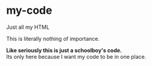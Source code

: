 # my-code

Just all my HTML

This is literally nothing of importance.

**Like seriously this is just a schoolboy's code.**\
Its only here because I want my code to be in one place.

